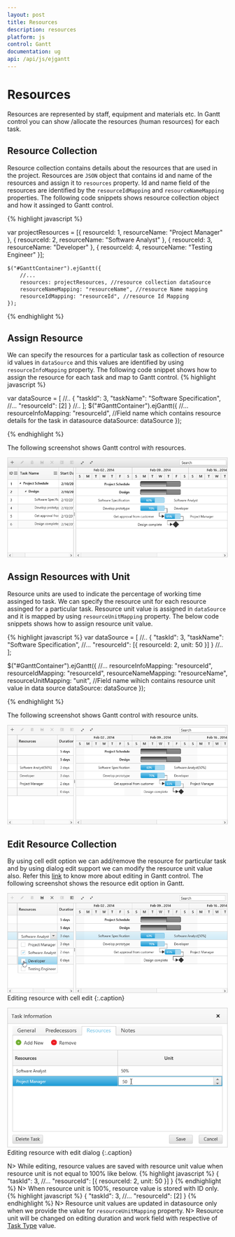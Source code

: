 ```yaml
---
layout: post
title: Resources
description: resources
platform: js
control: Gantt
documentation: ug
api: /api/js/ejgantt
---
```


# Resources

Resources are represented by staff, equipment and materials etc. In Gantt control you can show /allocate the resources (human resources) for each task.

## Resource Collection

Resource collection contains details about the resources that are used in the project. Resources are `JSON` object that contains id and name of the resources and assign it to `resources` property.
Id and name field of the resources are identified by the `resourceIdMapping` and `resourceNameMapping` properties.
The following code snippets shows resource collection object and how it assinged to Gantt control.

{% highlight javascript %}

 var projectResources = [{
        resourceId: 1,
        resourceName: "Project Manager"
    }, {
        resourceId: 2,
        resourceName: "Software Analyst"
    }, {
        resourceId: 3,
        resourceName: "Developer"
    }, {
        resourceId: 4,
        resourceName: "Testing Engineer"
    }];

    $("#GanttContainer").ejGantt({
        //...
        resources: projectResources, //resource collection dataSource
        resourceNameMapping: "resourceName", //resource Name mapping
        resourceIdMapping: "resourceId", //resource Id Mapping
    });

{% endhighlight %}

## Assign Resource
We can specify the resources for a particular task as collection of resource id values in `dataSource` and this values are identified by using `resourceInfoMapping` property.
The following code snippet shows how to assign the resource for each task and map to Gantt control.
{% highlight javascript %}

var dataSource = [
    //..
    {
       "taskId": 3,
        "taskName": "Software Specification",
        //...
	    "resourceId": [2]
    }
    //..
    ];
    $("#GanttContainer").ejGantt({
        //...
        resourceInfoMapping: "resourceId", //Field name which contains resource details for the task in datasource
        dataSource: dataSource
    });

{% endhighlight %}

The following screenshot shows Gantt control with resources.

![](/js/Gantt/Resources_images/Resources_img1.png)

## Assign Resources with Unit
Resource units are used to indicate the percentage of working time assinged to task. We can specify the resource unit for each resource assinged for a particular task.
Resource unit value is assigned in `dataSource` and it is mapped by using `resourceUnitMapping` property.
The below code snippets shows how to assign resource unit value.

{% highlight javascript %}
 var dataSource = [
    //..
    {
       "taskId": 3,
        "taskName": "Software Specification",
        //...
	    "resourceId": [{ resourceId: 2, unit: 50 }]
    }
    //..
    ];

   $("#GanttContainer").ejGantt({
        //...
        resourceInfoMapping: "resourceId",
        resourceIdMapping: "resourceId",
        resourceNameMapping: "resourceName",
        resourceUnitMapping: "unit", //Field name wihich contains resource unit value in data source
        dataSource: dataSource
    });

{% endhighlight %}

The following screenshot shows Gantt control with resource units.

![](/js/Gantt/Resources_images/Resources_img2.png)

## Edit Resource Collection
By using cell edit option we can add/remove the resource for particular task and by using dialog edit support we can modify the resource unit value also.
Refer this [link](editing) to know more about editing in Gantt control.
The following screenshot shows the resource edit option in Gantt.

![](/js/Gantt/Resources_images/Resources_img4.png)
Editing resource with cell edit
{:.caption}

![](/js/Gantt/Resources_images/Resources_img3.png)
Editing resource with edit dialog
{:.caption}

N> While editing, resource values are saved with resource unit value when resource unit is not equal to 100% like below.
{% highlight javascript %}
   {
       "taskId": 3,
        //...
	    "resourceId": [{ resourceId: 2, unit: 50 }]
    }
{% endhighlight %}
N> When resource unit is 100%, resource value is stored with ID only.
{% highlight javascript %}
    {
       "taskId": 3,
        //...
	    "resourceId": [2]
    }
{% endhighlight %}
N> Resource unit values are updated in datasource only when we provide the value for `resourceUnitMapping` property.
N> Resource unit will be changed on editing duration and work field with respective of [Task Type](/js/gantt/work-fied "Task types available in Gantt") value.